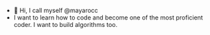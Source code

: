 - 👋 Hi, I call myself @mayarocc
- I want to learn how to code and become one of the most proficient coder. I want to build algorithms too.

